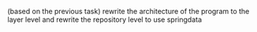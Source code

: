 (based on the previous task)
rewrite the architecture of the program to the layer level and rewrite the repository level to use springdata
